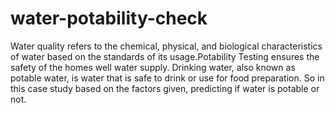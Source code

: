# water-potability-check
 Water quality refers to the chemical, physical, and biological characteristics of water based on the standards of its usage.Potability Testing ensures the safety of the homes well water supply. Drinking water, also known as potable water, is water that is safe to drink or use for food preparation.
So in this case study based on the factors given, predicting if water is potable or not.
